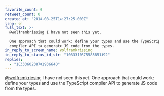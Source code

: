 ```yaml
---
favorite_count: 0
retweet_count: 0
created_at: "2018-08-25T14:27:25.000Z"
lang: en
full_text: >-
  @wolframkriesing I have not seen this yet. 

  One approach that could work: define your types and use the TypeScript
  compiler API to generate JS code from the types.
in_reply_to_screen_name: wolframkriesing
in_reply_to_status_id_str: "1033310875585851392"
replies:
  - "1033360238701936640"
---
```


[@wolframkriesing](https://twitter.com/wolframkriesing) I have not seen this
yet. One approach that could work: define your types and use the TypeScript
compiler API to generate JS code from the types.
